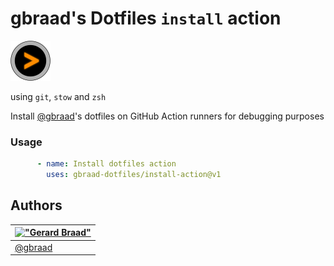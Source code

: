 gbraad's Dotfiles `install` action
==================================

[!["Prompt"](https://raw.githubusercontent.com/gbraad/assets/gh-pages/icons/prompt-icon-64.png)](http://github.com/gbraad)

  using `git`, `stow` and `zsh`


Install [@gbraad](https://github.com/gbraad)'s dotfiles on GitHub Action runners for debugging purposes


### Usage

```yaml
      - name: Install dotfiles action
        uses: gbraad-dotfiles/install-action@v1
```


Authors
-------

| [!["Gerard Braad"](http://gravatar.com/avatar/e466994eea3c2a1672564e45aca844d0.png?s=60)](http://gbraad.nl "Gerard Braad <me@gbraad.nl>") |
|---|
| [@gbraad](https://twitter.com/gbraad)  |
